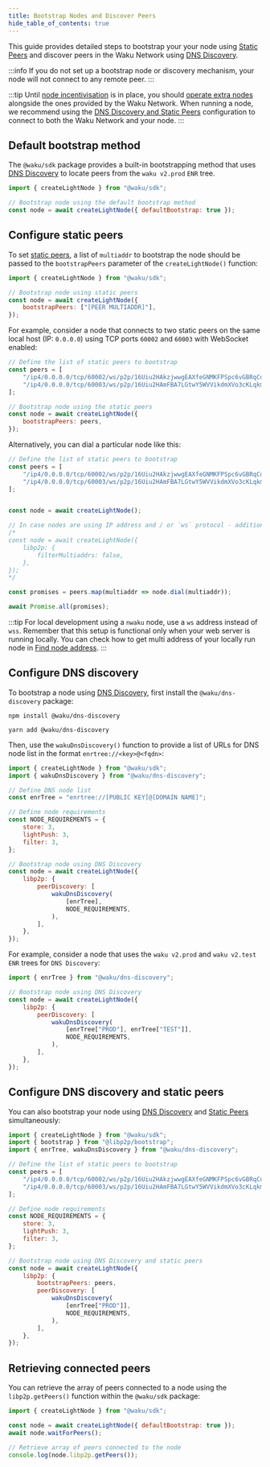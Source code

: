 ```yaml
---
title: Bootstrap Nodes and Discover Peers
hide_table_of_contents: true
---
```


This guide provides detailed steps to bootstrap your your node using [Static Peers](/learn/concepts/static-peers) and discover peers in the Waku Network using [DNS Discovery](/learn/concepts/dns-discovery).

:::info
If you do not set up a bootstrap node or discovery mechanism, your node will not connect to any remote peer.
:::

:::tip
Until [node incentivisation](/learn/research#prevention-of-denial-of-service-dos-and-node-incentivisation) is in place, you should [operate extra nodes](/#run-a-waku-node) alongside the ones provided by the Waku Network. When running a node, we recommend using the [DNS Discovery and Static Peers](#configure-dns-discovery-and-static-peers) configuration to connect to both the Waku Network and your node.
:::

## Default bootstrap method

The `@waku/sdk` package provides a built-in bootstrapping method that uses [DNS Discovery](/learn/concepts/dns-discovery) to locate peers from the `waku v2.prod` `ENR` tree.

```js
import { createLightNode } from "@waku/sdk";

// Bootstrap node using the default bootstrap method
const node = await createLightNode({ defaultBootstrap: true });
```

## Configure static peers

To set [static peers](/learn/concepts/static-peers), a list of `multiaddr` to bootstrap the node should be passed to the `bootstrapPeers` parameter of the `createLightNode()` function:

```js
import { createLightNode } from "@waku/sdk";

// Bootstrap node using static peers
const node = await createLightNode({
	bootstrapPeers: ["[PEER MULTIADDR]"],
});
```

For example, consider a node that connects to two static peers on the same local host (IP: `0.0.0.0`) using TCP ports `60002` and `60003` with WebSocket enabled:

```js
// Define the list of static peers to bootstrap
const peers = [
	"/ip4/0.0.0.0/tcp/60002/ws/p2p/16Uiu2HAkzjwwgEAXfeGNMKFPSpc6vGBRqCdTLG5q3Gmk2v4pQw7H",
	"/ip4/0.0.0.0/tcp/60003/ws/p2p/16Uiu2HAmFBA7LGtwY5WVVikdmXVo3cKLqkmvVtuDu63fe8safeQJ",
];

// Bootstrap node using the static peers
const node = await createLightNode({
	bootstrapPeers: peers,
});
```

Alternatively, you can dial a particular node like this: 

```js
// Define the list of static peers to bootstrap
const peers = [
	"/ip4/0.0.0.0/tcp/60002/ws/p2p/16Uiu2HAkzjwwgEAXfeGNMKFPSpc6vGBRqCdTLG5q3Gmk2v4pQw7H",
	"/ip4/0.0.0.0/tcp/60003/ws/p2p/16Uiu2HAmFBA7LGtwY5WVVikdmXVo3cKLqkmvVtuDu63fe8safeQJ",
];


const node = await createLightNode();

// In case nodes are using IP address and / or `ws` protocol - additional configuration is needed:
/*
const node = await createLightNode({
	libp2p: {
		filterMultiaddrs: false,
	},
});
*/

const promises = peers.map(multiaddr => node.dial(multiaddr));

await Promise.all(promises);
```

:::tip
For local development using a `nwaku` node, use a `ws` address instead of `wss`. Remember that this setup is functional only when your web server is running locally. You can check how to get multi address of your locally run node in [Find node address](/guides/nwaku/find-node-address).
:::

## Configure DNS discovery

To bootstrap a node using [DNS Discovery](/learn/concepts/dns-discovery), first install the `@waku/dns-discovery` package:

<Tabs groupId="package-manager">
<TabItem value="npm" label="NPM">

```shell
npm install @waku/dns-discovery
```

</TabItem>
<TabItem value="yarn" label="Yarn">

```shell
yarn add @waku/dns-discovery
```

</TabItem>
</Tabs>

Then, use the `wakuDnsDiscovery()` function to provide a list of URLs for DNS node list in the format `enrtree://<key>@<fqdn>`:

```js
import { createLightNode } from "@waku/sdk";
import { wakuDnsDiscovery } from "@waku/dns-discovery";

// Define DNS node list
const enrTree = "enrtree://[PUBLIC KEY]@[DOMAIN NAME]";

// Define node requirements
const NODE_REQUIREMENTS = {
	store: 3,
	lightPush: 3,
	filter: 3,
};

// Bootstrap node using DNS Discovery
const node = await createLightNode({
	libp2p: {
		peerDiscovery: [
			wakuDnsDiscovery(
				[enrTree],
				NODE_REQUIREMENTS,
			),
		],
	},
});
```

For example, consider a node that uses the `waku v2.prod` and `waku v2.test` `ENR` trees for `DNS Discovery`:

```js
import { enrTree } from "@waku/dns-discovery";

// Bootstrap node using DNS Discovery
const node = await createLightNode({
	libp2p: {
		peerDiscovery: [
			wakuDnsDiscovery(
				[enrTree["PROD"], enrTree["TEST"]],
				NODE_REQUIREMENTS,
			),
		],
	},
});
```

## Configure DNS discovery and static peers

You can also bootstrap your node using [DNS Discovery](/learn/concepts/dns-discovery) and [Static Peers](/learn/concepts/static-peers) simultaneously:

```js
import { createLightNode } from "@waku/sdk";
import { bootstrap } from "@libp2p/bootstrap";
import { enrTree, wakuDnsDiscovery } from "@waku/dns-discovery";

// Define the list of static peers to bootstrap
const peers = [
	"/ip4/0.0.0.0/tcp/60002/ws/p2p/16Uiu2HAkzjwwgEAXfeGNMKFPSpc6vGBRqCdTLG5q3Gmk2v4pQw7H",
	"/ip4/0.0.0.0/tcp/60003/ws/p2p/16Uiu2HAmFBA7LGtwY5WVVikdmXVo3cKLqkmvVtuDu63fe8safeQJ",
];

// Define node requirements
const NODE_REQUIREMENTS = {
	store: 3,
	lightPush: 3,
	filter: 3,
};

// Bootstrap node using DNS Discovery and static peers
const node = await createLightNode({
	libp2p: {
		bootstrapPeers: peers,
		peerDiscovery: [
			wakuDnsDiscovery(
				[enrTree["PROD"]],
				NODE_REQUIREMENTS,
			),
		],
	},
});
```

## Retrieving connected peers

You can retrieve the array of peers connected to a node using the `libp2p.getPeers()` function within the `@waku/sdk` package:

```js
import { createLightNode } from "@waku/sdk";

const node = await createLightNode({ defaultBootstrap: true });
await node.waitForPeers();

// Retrieve array of peers connected to the node
console.log(node.libp2p.getPeers());
```